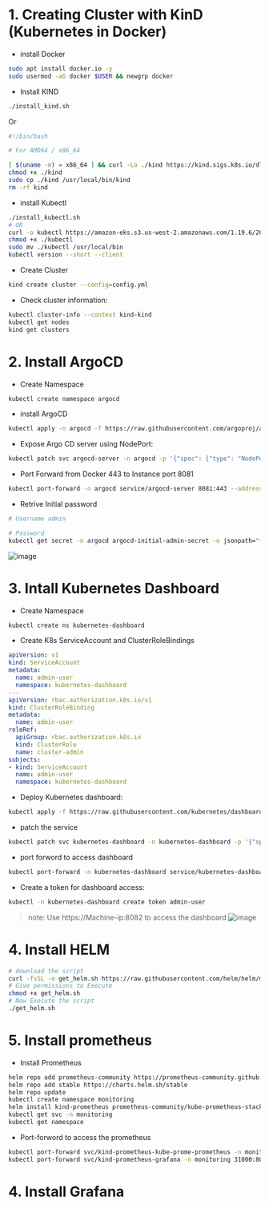 # 1. Creating Cluster with KinD (Kubernetes in Docker)

- install Docker
```bash
sudo apt install docker.io -y
sudo usermod -aG docker $USER && newgrp docker
```

- Install KIND
```bash
./install_kind.sh
```
Or
```bash
#!/bin/bash

# For AMD64 / x86_64

[ $(uname -m) = x86_64 ] && curl -Lo ./kind https://kind.sigs.k8s.io/dl/v0.20.0/kind-linux-amd64
chmod +x ./kind
sudo cp ./kind /usr/local/bin/kind
rm -rf kind
```

- install Kubectl
```bash
./install_kubectl.sh
# OR
curl -o kubectl https://amazon-eks.s3.us-west-2.amazonaws.com/1.19.6/2021-01-05/bin/linux/amd64/kubectl
chmod +x ./kubectl
sudo mv ./kubectl /usr/local/bin
kubectl version --short --client
```

- Create Cluster
```bash
kind create cluster --config=config.yml
```

- Check cluster information:
```bash
kubectl cluster-info --context kind-kind
kubectl get nodes
kind get clusters
```

# 2. Install ArgoCD
- Create Namespace
```bash
kubectl create namespace argocd
```

- install ArgoCD
```bash
kubectl apply -n argocd -f https://raw.githubusercontent.com/argoproj/argo-cd/stable/manifests/install.yaml
```

- Expose Argo CD server using NodePort:
```bash
kubectl patch svc argocd-server -n argocd -p '{"spec": {"type": "NodePort"}}'
```

- Port Forward from Docker 443 to Instance port 8081
```bash
kubectl port-forward -n argocd service/argocd-server 8081:443 --address=0.0.0.0 &
```

- Retrive Initial password
```bash
# Username admin

# Password
kubectl get secret -n argocd argocd-initial-admin-secret -o jsonpath="{.data.password}" | base64 -d && echo
```
![image](https://github.com/user-attachments/assets/9a8d4490-7bc9-4c7b-a6a4-a81d00a703c5)


# 3. Intall Kubernetes Dashboard
- Create Namespace
```bash
kubectl create ns kubernetes-dashboard
```

- Create K8s ServiceAccount and ClusterRoleBindings
```yml
apiVersion: v1
kind: ServiceAccount
metadata:
  name: admin-user
  namespace: kubernetes-dashboard
---
apiVersion: rbac.authorization.k8s.io/v1
kind: ClusterRoleBinding
metadata:
  name: admin-user
roleRef:
  apiGroup: rbac.authorization.k8s.io
  kind: ClusterRole
  name: cluster-admin
subjects:
- kind: ServiceAccount
  name: admin-user
  namespace: kubernetes-dashboard
```

- Deploy Kubernetes dashboard:
```bash
kubectl apply -f https://raw.githubusercontent.com/kubernetes/dashboard/v2.7.0/aio/deploy/recommended.yaml
```

- patch the service
```bash
kubectl patch svc kubernetes-dashboard -n kubernetes-dashboard -p '{"spec": {"type": "NodePort"}}'
```

- port forword to access dashboard
```bash
kubectl port-forward -n kubernetes-dashboard service/kubernetes-dashboard 8082:443 --address=0.0.0.0 &
```

- Create a token for dashboard access:
```bash
kubectl -n kubernetes-dashboard create token admin-user
```

>note: Use https://Machine-ip:8082 to access the dashboard
![image](https://github.com/user-attachments/assets/a2e0acae-62ec-432c-bee7-80a27c36b9b8)


# 4. Install HELM
```bash
# download the script
curl -fsSL -o get_helm.sh https://raw.githubusercontent.com/helm/helm/main/scripts/get-helm-3
# Give permissions to Execute
chmod +x get_helm.sh
# Now Execute the script
./get_helm.sh
```

# 5. Install prometheus

- Install Prometheus
```bash
helm repo add prometheus-community https://prometheus-community.github.io/helm-charts
helm repo add stable https://charts.helm.sh/stable
helm repo update
kubectl create namespace monitoring
helm install kind-prometheus prometheus-community/kube-prometheus-stack --namespace monitoring --set prometheus.service.nodePort=30000 --set prometheus.service.type=NodePort --set grafana.service.nodePort=31000 --set grafana.service.type=NodePort --set alertmanager.service.nodePort=32000 --set alertmanager.service.type=NodePort --set prometheus-node-exporter.service.nodePort=32001 --set prometheus-node-exporter.service.type=NodePort
kubectl get svc -n monitoring
kubectl get namespace
```

- Port-forword to access the prometheus
```bash
kubectl port-forward svc/kind-prometheus-kube-prome-prometheus -n monitoring 9090:9090 --address=0.0.0.0 &
kubectl port-forward svc/kind-prometheus-grafana -n monitoring 31000:80 --address=0.0.0.0 &
```

# 4. Install Grafana
```

```
